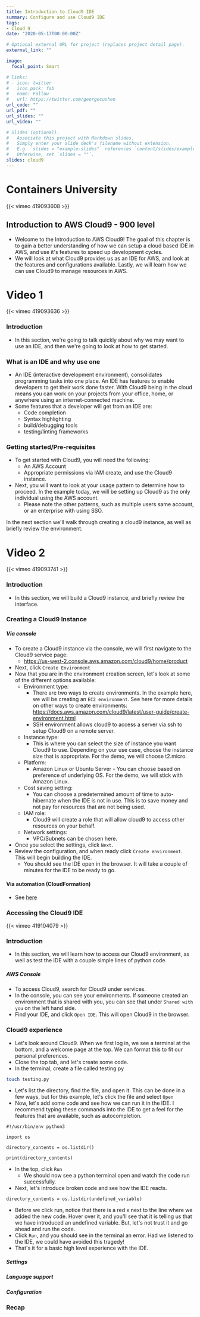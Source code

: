 ```yaml
---
title: Introduction to Cloud9 IDE
summary: Configure and use Cloud9 IDE
tags:
- Cloud 9
date: "2020-05-17T00:00:00Z"

# Optional external URL for project (replaces project detail page).
external_link: ""

image:
  focal_point: Smart

# links:
# - icon: twitter
#   icon_pack: fab
#   name: Follow
#   url: https://twitter.com/georgecushen
url_code: ""
url_pdf: ""
url_slides: ""
url_video: ""

# Slides (optional).
#   Associate this project with Markdown slides.
#   Simply enter your slide deck's filename without extension.
#   E.g. `slides = "example-slides"` references `content/slides/example-slides.md`.
#   Otherwise, set `slides = ""`.
slides: cloud9
---
```


# Containers University

{{< vimeo 419093608 >}}

## Introduction to AWS Cloud9 - 900 level

- Welcome to the Introduction to AWS Cloud9! The goal of this chapter is to gain a better understanding of how we can setup a cloud based IDE in AWS, and use it's features to speed up development cycles.
- We will look at what Cloud9 provides us as an IDE for AWS, and look at the features and configurations available. Lastly, we will learn how we can use Cloud9 to manage resources in AWS.

# Video 1

{{< vimeo 419093636 >}}

### Introduction
- In this section, we're going to talk quickly about why we may want to use an IDE, and then we're going to look at how to get started.

### What is an IDE and why use one

- An IDE (interactive development environment), consolidates programming tasks into one place. An IDE has features to enable developers to get their work done faster. With Cloud9 being in the cloud means you can work on your projects from your office, home, or anywhere using an internet-connected machine.
- Some features that a developer will get from an IDE are:
  - Code completion
  - Syntax highlighting
  - build/debugging tools
  - testing/linting frameworks

### Getting started/Pre-requisites
- To get started with Cloud9, you will need the following:
  - An AWS Account
  - Appropriate permissions via IAM create, and use the Cloud9 instance.
- Next, you will want to look at your usage pattern to determine how to proceed. In the example today, we will be setting up Cloud9 as the only individual using the AWS account.
  - Please note the other patterns, such as multiple users same account, or an enterprise with using SSO.

In the next section we'll walk through creating a cloud9 instance, as well as briefly review the environment.

# Video 2

{{< vimeo 419093741 >}}

### Introduction
- In this section, we will build a Cloud9 instance, and briefly review the interface.

### Creating a Cloud9 Instance

##### Via console
- To create a Cloud9 instance via the console, we will first navigate to the Cloud9 service page:
    - https://us-west-2.console.aws.amazon.com/cloud9/home/product
- Next, click `Create Environment`
- Now that you are in the environment creation screen, let's look at some of the different options available:
  - Environment type:
    - There are two ways to create environments. In the example here, we will be creating an `EC2 environment`. See here for more details on other ways to create environments: https://docs.aws.amazon.com/cloud9/latest/user-guide/create-environment.html
    - SSH environment allows cloud9 to access a server via ssh to setup Cloud9 on a remote server.
  - Instance type:
    - This is where you can select the size of instance you want Cloud9 to use. Depending on your use case, choose the instance size that is appropriate. For the demo, we will choose t2.micro.
  - Platform:
    - Amazon Linux or Ubuntu Server - You can choose based on preference of underlying OS. For the demo, we will stick with Amazon Linux.
  - Cost saving setting:
    - You can choose a predetermined amount of time to auto-hibernate when the IDE is not in use. This is to save money and not pay for resources that are not being used.
  - IAM role:
    - Cloud9 will create a role that will allow cloud9 to access other resources on your behalf.
  - Network settings:
    - VPC/Subnets can be chosen here.
- Once you select the settings, click `Next`.
- Review the configuration, and when ready click `Create environment`. This will begin building the IDE. 
  - You should see the IDE open in the browser. It will take a couple of minutes for the IDE to be ready to go. 
    
#### Via automation (CloudFormation)
- See [here](https://docs.aws.amazon.com/AWSCloudFormation/latest/UserGuide/aws-resource-cloud9-environmentec2.htm)

### Accessing the Cloud9 IDE

{{< vimeo 419104079 >}}

### Introduction

- In this section, we will learn how to access our Cloud9 environment, as well as test the IDE with a couple simple lines of python code.

##### AWS Console
- To access Cloud9, search for Cloud9 under services.
- In the console, you can see your environments. If someone created an environment that is shared with you, you can see that under `Shared with you` on the left hand side.
- Find your IDE, and click `Open IDE`. This will open Cloud9 in the browser.

### Cloud9 experience

- Let's look around Cloud9. When we first log in, we see a terminal at the bottom, and a welcome page at the top. We can format this to fit our personal preferences.
- Close the top tab, and let's create some code.
- In the terminal, create a file called testing.py
```bash
touch testing.py
```
- Let's list the directory, find the file, and open it. This can be done in a few ways, but for this example, let's click the file and select `Open`
- Now, let's add some code and see how we can run it in the IDE. I recommend typing these commands into the IDE to get a feel for the features that are available, such as autocompletion.
```python3
#!/usr/bin/env python3

import os

directory_contents = os.listdir()

print(directory_contents)
```
- In the top, click `Run`
  - We should now see a python terminal open and watch the code run successfully.
- Next, let's introduce broken code and see how the IDE reacts.
```python3
directory_contents = os.listdir(undefined_variable)
```
- Before we click run, notice that there is a red x next to the line where we added the new code. Hover over it, and you'll see that it is telling us that we have introduced an undefined variable. But, let's not trust it and go ahead and run the code.
- Click `Run`, and you should see in the terminal an error. Had we listened to the IDE, we could have avoided this tragedy!
- That's it for a basic high level experience with the IDE.

##### Settings

##### Language support

##### Configuration

### Recap


